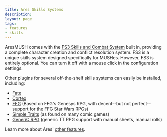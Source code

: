 ```yaml
---
title: Ares Skills Systems
description: 
layout: page
tags:
- features
- skills
---
```


AresMUSH comes with the [FS3 Skills and Combat System](/fs3/fs3-3) built in, providing a complete character creation and conflict resolution system.  FS3 is a unique skills system designed specifically for MUSHes.  However, FS3 is entirely optional.  You can turn it off with a mouse click in the configuration settings.

Other plugins for several off-the-shelf skills systems can easily be installed, including:

* [Fate](https://github.com/AresMUSH/ares-fate-plugin)
* [Cortex](https://github.com/AresMUSH/ares-cortex-plugin)
* [FFG](https://github.com/AresMUSH/ares-ffg-plugin) (Based on FFG's Genesys RPG, with decent--but not perfect--support for the FFG Star Wars RPGs)
* [Simple Traits](https://github.com/AresMUSH/ares-traits-plugin) (as found on many comic games)
* [GeneriC RPG](https://github.com/AresMUSH/ares-rpg-plugin) (generic TT RPG support with manual sheets, manual rolls)

Learn more about Ares' [other features](/features).